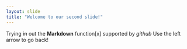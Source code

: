 ```yaml
---
layout: slide
title: "Welcome to our second slide!"
---
```

Trying ~~in~~ out the **Markdown** function[x] supported by *github*
Use the left arrow to go back!
